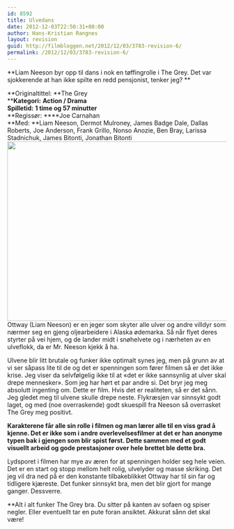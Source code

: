 ```yaml
---
id: 8592
title: Ulvedans
date: 2012-12-03T22:50:31+00:00
author: Hans-Kristian Rangnes
layout: revision
guid: http://filmbloggen.net/2012/12/03/3783-revision-6/
permalink: /2012/12/03/3783-revision-6/
---
```

**Liam Neeson byr opp til dans i nok en tøffingrolle i The Grey. Det var sjokkerende at han ikke spilte en redd pensjonist, tenker jeg? **<!--more-->

**Originaltittel: **The Grey  
****Kategori:** **Action / Drama**  
**Spilletid:** **1 time og 57 minutter**  
**Regissør: ****Joe Carnahan  
**Med: **Liam Neeson, Dermot Mulroney, James Badge Dale, Dallas Roberts, Joe Anderson, Frank Grillo, Nonso Anozie, Ben Bray, Larissa Stadnichuk, James Bitonti, Jonathan Bitonti  
<a href="http://filmbloggen.net/2012/05/27/ulvedans/k3f_9540-nef/" rel="attachment wp-att-3786"><img class="alignnone size-large wp-image-3786" src="http://filmbloggen.net/wp-content/uploads//2012/05/the-grey-620x412.jpg" alt="" width="620" height="412" /></a>  
Ottway (Liam Neeson) er en jeger som skyter alle ulver og andre villdyr som nærmer seg en gjeng oljearbeidere i Alaska ødemarka. Så når flyet deres styrter på vei hjem, og de lander midt i snøhelvete og i nærheten av en ulveflokk, da er Mr. Neeson kjekk å ha.

Ulvene blir litt brutale og funker ikke optimalt synes jeg, men på grunn av at vi ser såpass lite til de og det er spenningen som fører filmen så er det ikke krise. Jeg viser da selvfølgelig ikke til at &laquo;det er ikke sannsynlig at ulver skal drepe mennesker&raquo;. Som jeg har hørt et par andre si. Det bryr jeg meg absolutt ingenting om. Dette er film. Hvis det er realiteten, så er det sånn. Jeg gledet meg til ulvene skulle drepe neste. Flykræsjen var sinnsykt godt laget, og med (noe overraskende) godt skuespill fra Neeson så overrasket The Grey meg positivt.

**Karakterene får alle sin rolle i filmen og man lærer alle til en viss grad å kjenne. Det er ikke som i andre overlevelsesfilmer at det er han anonyme typen bak i gjengen som blir spist først. Dette sammen med et godt visuellt arbeid og gode prestasjoner over hele brettet ble dette bra.**

Lydsporet i filmen har mye av æren for at spenningen holder seg hele veien. Det er en start og stopp mellom helt rolig, ulvelyder og masse skriking. Det jeg vil dra ned på er den konstante tilbakeblikket Ottway har til sin far og tidligere kjæreste. Det funker sinnsykt bra, men det blir gjort for mange ganger. Dessverre.

**Alt i alt funker The Grey bra. Du sitter på kanten av sofaen og spiser negler. Eller eventuellt tar en pute foran ansiktet. Akkurat sånn det skal være!</p> 

<div class="video-shortcode">
</div>

 </strong>

&nbsp;